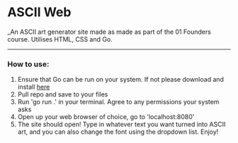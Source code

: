 # ASCII Web

_An ASCII art generator site made as made as part of the 01 Founders course. Utilises HTML, CSS and Go.



____

### How to use:
1. Ensure that Go can be run on your system. If not please download and install [here](https://go.dev/doc/install)
2. Pull repo and save to your files
3. Run 'go run .' in your terminal. Agree to any permissions your system asks
4. Open up your web browser of choice, go to 'localhost:8080'
5. The site should open! Type in whatever text you want turned into ASCII art, and you can also change the font using the dropdown list. Enjoy!
